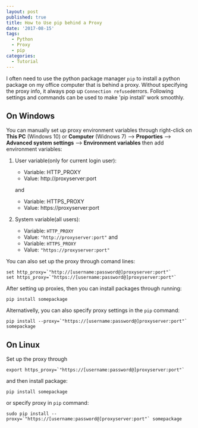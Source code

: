 ```yaml
---
layout: post
published: true
title: How to Use pip behind a Proxy
date: '2017-08-15'
tags:
  - Python
  - Proxy
  - pip
categories:
  - Tutorial
---
```

I often need to use the python package manager `pip` to install a python package on my office computer that is behind a proxy. Without specifying the proxy info, it always pop up `Connection refused`errors. Following settings and commands can be used to make 'pip install' work smoothly.
<!--more-->

## On Windows
You can manually set up proxy environment variables through right-click on **This PC** (Windows 10) or **Computer** (Widnows 7) --> **Proporties** --> **Advanced system settings** --> **Environment variables** then add environment variables:

1. User variable(only for current login user):

    - Variable: HTTP_PROXY
    - Value: http:<span>//proxyserver:port
  
   and 
  
    - Variable: HTTPS_PROXY
    - Value: https:<span>//proxyserver:port
2. System variable(all users):

    - Variable: `HTTP_PROXY`
    - Value: `"http://proxyserver:port"`
   and 
    - Variable: `HTTPS_PROXY`
    - Value: `"https://proxyserver:port"`

You can also set up the proxy through comand lines:

~~~
set http_proxy=`"http://[username:password@]proxyserver:port"`
set https_proxy=`"https://[username:password@]proxyserver:port"`
~~~

After setting up proxies, then you can install packages through running:
~~~
pip install somepackage
~~~

Alternativelly, you can also specify proxy settings in the `pip` command:

~~~
pip install --proxy=`"https://[username:password@]proxyserver:port"` somepackage
~~~

## On Linux
Set up the proxy through

~~~
export https_proxy=`"https://[username:password@]proxyserver:port"`
~~~

and then install package:

~~~
pip install somepackage
~~~

or specify proxy in `pip` command:

~~~
sudo pip install --proxy=`"https://[username:password@]proxyserver:port"` somepackage
~~~
